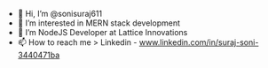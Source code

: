 - 👋 Hi, I’m @sonisuraj611
- 👀 I’m interested in MERN stack development
- 🌱 I’m NodeJS Developer at Lattice Innovations
- 📫 How to reach me > Linkedin - www.linkedin.com/in/suraj-soni-3440471ba


